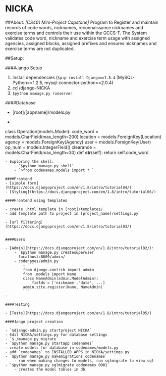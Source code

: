 # NICKA
##About:
*[CS401 Mini-Project Capstone]* Program to Register and maintain records of code words, nicknames, reconnaissance nicknames and exercise terms and controls their use within the GCCS-T. The System validates code word, nickname and exercise term usage with assigned agencies, assigned blocks, assigned prefixes and ensures nicknames and exercise terms are not duplicated. 

##Setup:

####Jango Setup

1. Install dependencies (`$pip install Django==1.8.4` (MySQL-Python==1.2.5, mysql-connector-python==2.0.4)
2. cd /django-NICKA
3. `$python manage.py runserver`

####Database

- [root]/[appname]/models.py
- ```
class Operation(models.Model):
	code_word = models.CharField(max_length=200)
	location = models.ForeignKey(Location)
	agency = models.ForeignKey(Agency)
	user = models.ForeignKey(User)
	op_num = models.IntegerField()
	clearance = models.CharField(max_length=30)
	def __str__(self):
		return self.code_word
```
- Exploring the shell:
	- `$python manage.py shell`
	- `>from codenames.models import * `
	
####Frontend
- [simple form](https://docs.djangoproject.com/en/1.8/intro/tutorial04/)
- [Styling](https://docs.djangoproject.com/en/1.8/intro/tutorial06/)

####Frontend using templates

- create .html template in [root]/templates/
- add template path to project in [project_name]/settings.py

- [url filtering](https://docs.djangoproject.com/en/1.8/intro/tutorial03/)


####Users

- [Admin](https://docs.djangoproject.com/en/1.8/intro/tutorial02/):
	- `$python manage.py createsuperuser`
 	- localhost:8000/admin/
	- codenames/admin.py
		- ```
		from django.contrib import admin
		from .models import Name
		class NameAdmin(admin.ModelAdmin):
			fields = ['nickname','date', ...]
		admin.site.register(Name, NameAdmin)
		```
- 

####Testing

- [Tests](https://docs.djangoproject.com/en/1.8/intro/tutorial05/)

####Jango project creation

- `$django-admin.py startproject NICKA`
- Edit NICKA/settings.py for database settings
- `$./manage.py migrate`
- `$python manage.py startapp codenames`
- create models for database in codenames/models.py
- add `codenames` to INSTALLED_APPS in NICKA/settings.py
- `$python manage.py makemigrations codenames`
	- run when making changes to models, run sqlmigrate to view sql
- `$python manage.py sqlmigrate codenames 0001`
	- creates the model tables in db 